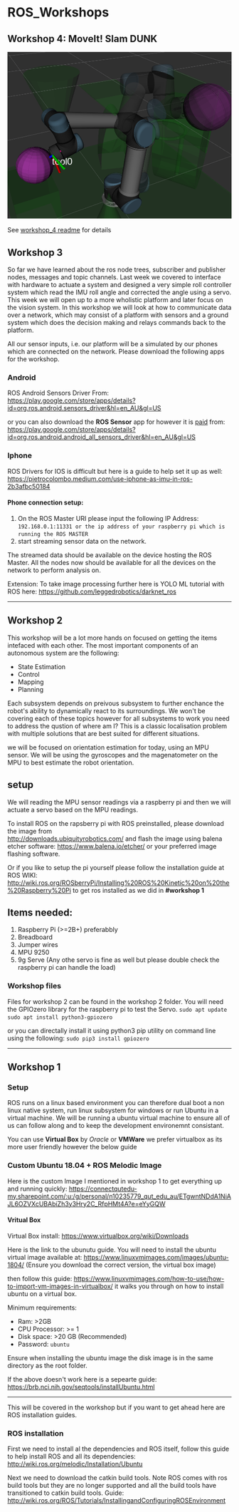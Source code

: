 # ROS_Workshops

## Workshop 4: MoveIt! Slam DUNK

<img src="./Workshop_4/dunk.png" alt="Moveit! Slam DUNK" width="600"/>

See [workshop_4 readme](./Workshop_4/README.md) for details

## Workshop 3

So far we have learned about the ros node trees, subscriber and publisher nodes, messages and topic channels. Last week we covered to interface with hardware to actuate a system and designed a very simple roll controller system which read the IMU roll angle and corrected the angle using a servo. This week we will open up to a more wholistic platform and later focus on the vision system. In this workshop we will look at how to communicate data over a network, which may consist of a platform with sensors and a ground system which does the decision making and relays commands back to the platform.

All our sensor inputs, i.e. our platform will be a simulated by our phones which are connected on the network. Please download the following apps for the workshop.

### Android

ROS Android Sensors Driver
From: https://play.google.com/store/apps/details?id=org.ros.android.sensors_driver&hl=en_AU&gl=US

or you can also download the <b> ROS Sensor</b> app for however it is <u>paid</u> from: https://play.google.com/store/apps/details?id=org.ros.android.android_all_sensors_driver&hl=en_AU&gl=US

### Iphone

ROS Drivers for IOS is difficult but here is a guide to help set it up as well: https://pietrocolombo.medium.com/use-iphone-as-imu-in-ros-2b3afbc50184

#### Phone connection setup:

1. On the ROS Master URI please input the following IP Address:
   `192.168.0.1:11331 or the ip address of your raspberry pi which is running the ROS MASTER`
2. start streaming sensor data on the network.

The streamed data should be available on the device hosting the ROS Master. All the nodes now should be available for all the devices on the network to perform analysis on.

Extension:
To take image processing further here is YOLO ML tutorial with ROS here: https://github.com/leggedrobotics/darknet_ros

---

## Workshop 2

This workshop will be a lot more hands on focused on getting the items intefaced with each other. The most important components of an autonomous system are the following:

- State Estimation
- Control
- Mapping
- Planning

Each subsystem depends on preivous subsystem to further enchance the robot's ability to dynamically react to its surroundings. We won't be covering each of these topics however for all subsystems to work you need to address the qustion of where am I? This is a classic localisation problem with multiple solutions that are best suited for different situations.

we will be focused on orientation estimation for today, using an MPU sensor. We will be using the gyroscopes and the magenatometer on the MPU to best estimate the robot orientation.

## setup

We will reading the MPU sensor readings via a raspberry pi and then we will actuate a servo based on the MPU readings.

To install ROS on the rapsberry pi with ROS preinstalled, please download the image from  
http://downloads.ubiquityrobotics.com/
and flash the image using balena etcher software: https://www.balena.io/etcher/ or your preferred image flashing software.

Or if you like to setup the pi yourself please follow the installation guide at ROS WIKI:
http://wiki.ros.org/ROSberryPi/Installing%20ROS%20Kinetic%20on%20the%20Raspberry%20Pi
to get ros installed as we did in <b>\#workshop 1</b>

## Items needed:

1. Raspberry Pi (>=2B+) preferabbly
2. Breadboard
3. Jumper wires
4. MPU 9250
5. 9g Serve (Any othe servo is fine as well but please double check the raspberry pi can handle the load)

### Workshop files

Files for workshop 2 can be found in the workshop 2 folder. You will need the GPIOzero library for the raspberry pi to test the Servo.
`sudo apt update`
`sudo apt install python3-gpiozero`

or you can directally install it using python3 pip utility on command line using the following:
`sudo pip3 install gpiozero`

---

## Workshop 1

### Setup

ROS runs on a linux based environment you can therefore dual boot a non linux native system, run linux subsystem for windows or run Ubuntu in a virtual machine. We will be running a ubuntu virtual machine to ensure all of us can follow along and to keep the development environemnt consistant.

You can use <b>Virtual Box</b> by <i>Oracle</i> or <b>VMWare</b> we prefer virtualbox as its more user friendly however the below guide

### Custom Ubuntu 18.04 + ROS Melodic Image

Here is the custom Image I mentioned in workshop 1 to get everything up and running quickly:
https://connectqutedu-my.sharepoint.com/:u:/g/personal/n10235779_qut_edu_au/ETgwntNDdA1NiAJL6OZVXcUBAbiZh3y3Hry2C_RfpHMt4A?e=eYyGQW

#### Vritual Box

Virtual Box install: https://www.virtualbox.org/wiki/Downloads

Here is the link to the ubunutu guide. You will need to install the ubuntu virtual image available at: https://www.linuxvmimages.com/images/ubuntu-1804/ (Ensure you download the correct version, the virtual box image)

then follow this guide: https://www.linuxvmimages.com/how-to-use/how-to-import-vm-images-in-virtualbox/ it walks you through on how to install ubuntu on a virtual box.

Minimum requirements:

- Ram: >2GB
- CPU Processor: >= 1
- Disk space: >20 GB (Recommended)
- Password: `ubuntu`

Ensure when installing the ubuntu image the disk image is in the same directory as the root folder.

If the above doesn't work here is a sepearte guide: https://brb.nci.nih.gov/seqtools/installUbuntu.html

---

This will be covered in the workshop but if you want to get ahead here are ROS installation guides.

### ROS installation

First we need to install al the dependencies and ROS itself, follow this guide to help install ROS and all its dependencies: http://wiki.ros.org/melodic/Installation/Ubuntu

Next we need to download the catkin build tools. Note ROS comes with ros build tools but they are no longer supported and all the build tools have transitioned to catkin build tools. Guide: http://wiki.ros.org/ROS/Tutorials/InstallingandConfiguringROSEnvironment
